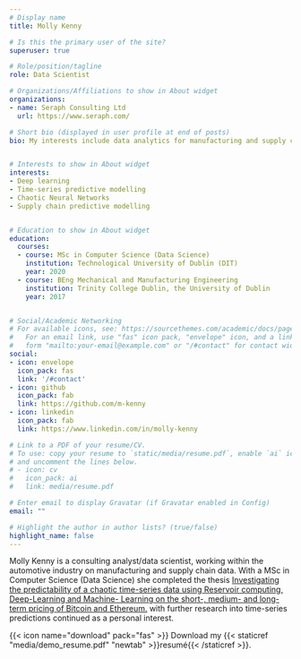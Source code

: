 ```yaml
---
# Display name
title: Molly Kenny

# Is this the primary user of the site?
superuser: true

# Role/position/tagline
role: Data Scientist

# Organizations/Affiliations to show in About widget
organizations:
- name: Seraph Consulting Ltd
  url: https://www.seraph.com/

# Short bio (displayed in user profile at end of posts)
bio: My interests include data analytics for manufacturing and supply chain analytics. A keen hobby is stock market analytics.![image](https://user-images.githubusercontent.com/56691730/117827640-12b39000-b269-11eb-850f-f34978f6308b.png)


# Interests to show in About widget
interests:
- Deep learning
- Time-series predictive modelling
- Chaotic Neural Networks
- Supply chain predictive modelling


# Education to show in About widget
education:
  courses:
  - course: MSc in Computer Science (Data Science)
    institution: Technological University of Dublin (DIT)
    year: 2020
  - course: BEng Mechanical and Manufacturing Engineering
    institution: Trinity College Dublin, the University of Dublin
    year: 2017


# Social/Academic Networking
# For available icons, see: https://sourcethemes.com/academic/docs/page-builder/#icons
#   For an email link, use "fas" icon pack, "envelope" icon, and a link in the
#   form "mailto:your-email@example.com" or "/#contact" for contact widget.
social:
- icon: envelope
  icon_pack: fas
  link: '/#contact'
- icon: github
  icon_pack: fab
  link: https://github.com/m-kenny
- icon: linkedin
  icon_pack: fab
  link: https://www.linkedin.com/in/molly-kenny

# Link to a PDF of your resume/CV.
# To use: copy your resume to `static/media/resume.pdf`, enable `ai` icons in `params.toml`, 
# and uncomment the lines below.
# - icon: cv
#   icon_pack: ai
#   link: media/resume.pdf

# Enter email to display Gravatar (if Gravatar enabled in Config)
email: ""

# Highlight the author in author lists? (true/false)
highlight_name: false
---
```


Molly Kenny is a consulting analyst/data scientist, working within the automotive industry on manufacturing and supply chain data. 
With a MSc in Computer Science (Data Science) she completed the thesis [Investigating the predictability of a  chaotic time-series data using Reservoir computing, Deep-Learning and Machine- Learning on the short-, medium- and long-term pricing of Bitcoin and Ethereum.](https://github.com/m-kenny/Predicting_BTC_ETH)
with further research into time-series predictions continued as a personal interest.



{{< icon name="download" pack="fas" >}} Download my {{< staticref "media/demo_resume.pdf" "newtab" >}}resumé{{< /staticref >}}.
